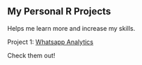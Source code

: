 ## My Personal R Projects

Helps me learn more and increase my skills. 

Project 1: [Whatsapp Analytics](www.google.com)

Check them out!
